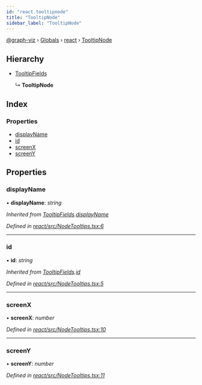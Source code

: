 ```yaml
---
id: "react.tooltipnode"
title: "TooltipNode"
sidebar_label: "TooltipNode"
---
```


[@graph-viz](../index.md) › [Globals](../globals.md) › [react](../modules/react.md) › [TooltipNode](react.tooltipnode.md)

## Hierarchy

* [TooltipFields](react.tooltipfields.md)

  ↳ **TooltipNode**

## Index

### Properties

* [displayName](react.tooltipnode.md#displayname)
* [id](react.tooltipnode.md#id)
* [screenX](react.tooltipnode.md#screenx)
* [screenY](react.tooltipnode.md#screeny)

## Properties

###  displayName

• **displayName**: *string*

*Inherited from [TooltipFields](react.tooltipfields.md).[displayName](react.tooltipfields.md#displayname)*

*Defined in [react/src/NodeTooltips.tsx:6](https://github.com/uplevel-technology/graph-viz/blob/d488454d/packages/react/src/NodeTooltips.tsx#L6)*

___

###  id

• **id**: *string*

*Inherited from [TooltipFields](react.tooltipfields.md).[id](react.tooltipfields.md#id)*

*Defined in [react/src/NodeTooltips.tsx:5](https://github.com/uplevel-technology/graph-viz/blob/d488454d/packages/react/src/NodeTooltips.tsx#L5)*

___

###  screenX

• **screenX**: *number*

*Defined in [react/src/NodeTooltips.tsx:10](https://github.com/uplevel-technology/graph-viz/blob/d488454d/packages/react/src/NodeTooltips.tsx#L10)*

___

###  screenY

• **screenY**: *number*

*Defined in [react/src/NodeTooltips.tsx:11](https://github.com/uplevel-technology/graph-viz/blob/d488454d/packages/react/src/NodeTooltips.tsx#L11)*
